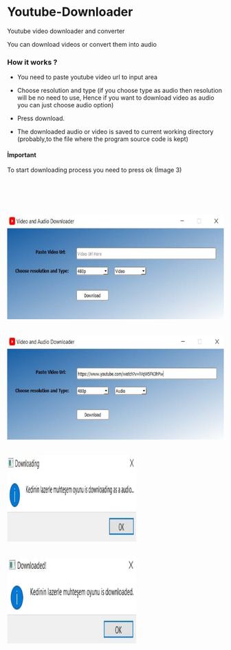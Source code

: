 # Youtube-Downloader
Youtube video downloader and converter



You can download videos or convert them into audio 

### How it works ?

* You need to paste youtube video url to input area

* Choose resolution and type (if you choose type as audio then resolution will be no need to use, Hence if you want to download video as audio you can just choose audio option)

* Press download.

* The downloaded audio or video is saved to current working directory (probably,to the file where the program source code is kept)


#### İmportant

To start downloading process you need to press ok (İmage 3)

<br></br>
<br></br>

<div><img src="https://github.com/ErdalNayir/Youtube-Downloader/blob/main/pytube/photo1.jpg" height="243" width="751" /></div>
<br></br>
<div><img src="https://github.com/ErdalNayir/Youtube-Downloader/blob/main/pytube/photo2.jpg" height="243" width="751" /></div> 
<br></br>
<div><img src="https://github.com/ErdalNayir/Youtube-Downloader/blob/main/pytube/photo3.jpg" height="200" width="300" /></div>
<br></br>
<div><img src="https://github.com/ErdalNayir/Youtube-Downloader/blob/main/pytube/photo4.jpg" height="200" width="300" /></div>


<br></br>

